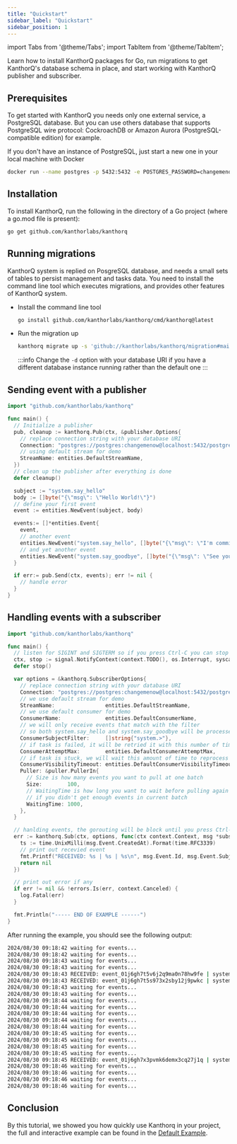 ```yaml
---
title: "Quickstart"
sidebar_label: "Quickstart"
sidebar_position: 1
---
```


import Tabs from '@theme/Tabs';
import TabItem from '@theme/TabItem';

Learn how to install KanthorQ packages for Go, run migrations to get KanthorQ's database schema in place, and start working with KanthorQ publisher and subscriber.

## Prerequisites

To get started with KanthorQ you needs only one external service, a PostgreSQL database. But you can use others database that supports PostgreSQL wire protocol: CockroachDB or Amazon Aurora (PostgreSQL-compatible edition) for example.

If you don't have an instance of PostgreSQL, just start a new one in your local machine with Docker

```bash
docker run --name postgres -p 5432:5432 -e POSTGRES_PASSWORD=changemenow -d postgres:16
```

## Installation

To install KanthorQ, run the following in the directory of a Go project (where a go.mod file is present):

```bash
go get github.com/kanthorlabs/kanthorq
```

## Running migrations

KanthorQ system is replied on PosgreSQL database, and needs a small sets of tables to persist management and tasks data. You need to install the command line tool which executes migrations, and provides other features of KanthorQ system.

- Install the command line tool

  ```bash
  go install github.com/kanthorlabs/kanthorq/cmd/kanthorq@latest
  ```

- Run the migration up

  ```bash
  kanthorq migrate up -s 'github://kanthorlabs/kanthorq/migration#main' -d 'postgres://postgres:changemenow@localhost:5432/postgres?sslmode=disable'
  ```

  :::info
  Change the `-d` option with your database URI if you have a different database instance running rather than the default one
  :::

## Sending event with a publisher

```go
import "github.com/kanthorlabs/kanthorq"

func main() {
  // Initialize a publisher
  pub, cleanup := kanthorq.Pub(ctx, &publisher.Options{
    // replace connection string with your database URI
    Connection: "postgres://postgres:changemenow@localhost:5432/postgres?sslmode=disable",
    // using default stream for demo
    StreamName: entities.DefaultStreamName,
  })
  // clean up the publisher after everything is done
  defer cleanup()

  subject := "system.say_hello"
  body := []byte("{\"msg\": \"Hello World!\"}")
  // define your first event
  event := entities.NewEvent(subject, body)

  events:= []*entities.Event{
    event,
    // another event
    entities.NewEvent("system.say_hello", []byte("{\"msg\": \"I'm comming!\"}")),
    // and yet another event
    entities.NewEvent("system.say_goodbye", []byte("{\"msg\": \"See you!!\"}")),
  }

  if err:= pub.Send(ctx, events); err != nil {
    // handle error
  }
}
```

## Handling events with a subscriber

```go
import "github.com/kanthorlabs/kanthorq"

func main() {
  // listen for SIGINT and SIGTERM so if you press Ctrl-C you can stop the program
  ctx, stop := signal.NotifyContext(context.TODO(), os.Interrupt, syscall.SIGINT, syscall.SIGTERM)
  defer stop()

  var options = &kanthorq.SubscriberOptions{
    // replace connection string with your database URI
    Connection: "postgres://postgres:changemenow@localhost:5432/postgres?sslmode=disable",
    // we use default stream for demo
    StreamName:                entities.DefaultStreamName,
    // we use default consumer for demo
    ConsumerName:              entities.DefaultConsumerName,
    // we will only receive events that match with the filter
    // so both system.say_hello and system.say_goodbye will be processed
    ConsumerSubjectFilter:     []string{"system.>"},
    // if task is failed, it will be retried it with this number of times
    ConsumerAttemptMax:        entities.DefaultConsumerAttemptMax,
    // if task is stuck, we will wait this amount of time to reprocess it
    ConsumerVisibilityTimeout: entities.DefaultConsumerVisibilityTimeout,
    Puller: &puller.PullerIn{
      // Size is how many events you want to pull at one batch
      Size:        100,
      // WaitingTime is how long you want to wait before pulling again
      // if you didn't get enough events in current batch
      WaitingTime: 1000,
    },
  }

  // hanlding events, the gorouting will be block until you press Ctrl-C
  err := kanthorq.Sub(ctx, options, func(ctx context.Context, msg *subscriber.Message) error {
    ts := time.UnixMilli(msg.Event.CreatedAt).Format(time.RFC3339)
    // print out recevied event
    fmt.Printf("RECEIVED: %s | %s | %s\n", msg.Event.Id, msg.Event.Subject, ts)
    return nil
  })

  // print out error if any
  if err != nil && !errors.Is(err, context.Canceled) {
    log.Fatal(err)
  }

  fmt.Println("----- END OF EXAMPLE ------")
}
```

After running the example, you should see the following output:

```bash
2024/08/30 09:18:42 waiting for events...
2024/08/30 09:18:42 waiting for events...
2024/08/30 09:18:43 waiting for events...
2024/08/30 09:18:43 waiting for events...
2024/08/30 09:18:43 RECEIVED: event_01j6gh7t5v6j2q9ma0n78hw9fe | system.say_hello | 2024-08-30T09:18:42+07:00
2024/08/30 09:18:43 RECEIVED: event_01j6gh7t5s973x2sby12j9pwkc | system.say_hello | 2024-08-30T09:18:42+07:00
2024/08/30 09:18:43 waiting for events...
2024/08/30 09:18:43 waiting for events...
2024/08/30 09:18:44 waiting for events...
2024/08/30 09:18:44 waiting for events...
2024/08/30 09:18:44 waiting for events...
2024/08/30 09:18:44 waiting for events...
2024/08/30 09:18:44 waiting for events...
2024/08/30 09:18:45 waiting for events...
2024/08/30 09:18:45 waiting for events...
2024/08/30 09:18:45 waiting for events...
2024/08/30 09:18:45 waiting for events...
2024/08/30 09:18:45 RECEIVED: event_01j6gh7x3pvmk6demx3cq27j1q | system.say_goodbye | 2024-08-30T09:18:45+07:00
2024/08/30 09:18:46 waiting for events...
2024/08/30 09:18:46 waiting for events...
2024/08/30 09:18:46 waiting for events...
2024/08/30 09:18:46 waiting for events...
```

## Conclusion

By this tutorial, we showed you how quickly use Kanthorq in your project, the full and interactive example can be found in the [Default Example](https://github.com/kanthorlabs/kanthorq/blob/main/example/default/main.go).
